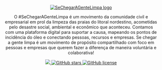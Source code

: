 
<p align="center">
  <a href="http://citi.org.br">
    <img src="https://i.imgur.com/Ffp2hs9.png" alt="SeChegarAGenteLimpa logo"/>
  </a>
</p> <!-- ./Logo -->

<p align="center">O #SeChegarAGenteLimpa é um movimento da comunidade civil e empresarial em prol da limpeza das praias do litoral nordestino, acometidas pelo desastre social, ambiental e econômico que aconteceu. Contamos com uma plataforma digital para suportar a causa, mapeando os pontos de incidência do óleo e conectando pessoas, recursos e empresas. Se chegar a gente limpa é um movimento de propósito compartilhado com foco em pessoas e empresas que querem fazer a diferença de maneira voluntária e colaborativa!</p>
<p align="center">
  <a href="https://github.com/CITi-UFPE/sechegaragentelimpa/issues">
    <img src="https://img.shields.io/github/issues/CITi-UFPE/nordeste-limpo">  
  </a>
  <a href="https://github.com/CITi-UFPE/sechegaragentelimpao/stargazers">
    <img alt="GitHub stars" src="https://img.shields.io/github/stars/CITi-UFPE/nordeste-limpo">
  </a>
  <a href="https://github.com/CITi-UFPE/sechegaragentelimpa/blob/master/LICENSE">
    <img alt="GitHub license" src="https://img.shields.io/github/license/CITi-UFPE/nordeste-limpo">
  </a>
</p>
